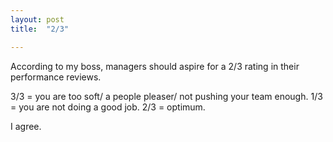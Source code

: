 ```yaml
---
layout: post
title:  "2/3"

---
```


According to my boss, managers should aspire for a 2/3 rating in their performance reviews.

3/3 = you are too soft/ a people pleaser/ not pushing your team enough.
1/3 = you are not doing a good job.
2/3 = optimum.

I agree.
